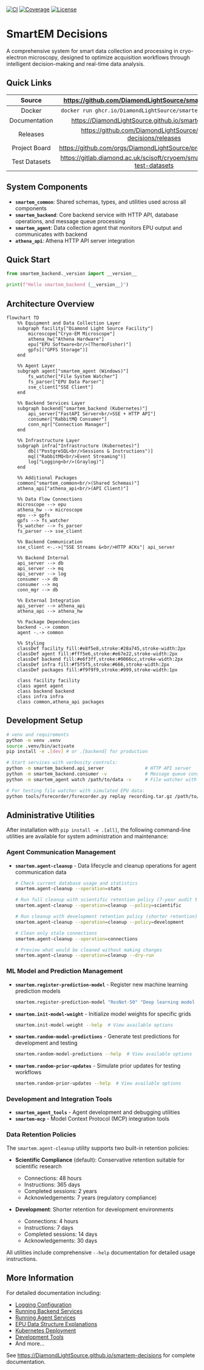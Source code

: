 [![CI](https://github.com/DiamondLightSource/smartem-decisions/actions/workflows/ci.yml/badge.svg)](
https://github.com/DiamondLightSource/smartem-decisions/actions/workflows/ci.yml)
[![Coverage](https://codecov.io/gh/DiamondLightSource/smartem-decisions/branch/main/graph/badge.svg)](
https://codecov.io/gh/DiamondLightSource/smartem-decisions)
[![License](https://img.shields.io/badge/License-Apache%202.0-blue.svg)](https://opensource.org/licenses/Apache-2.0)

# SmartEM Decisions

A comprehensive system for smart data collection and processing in cryo-electron microscopy, designed to optimize
acquisition workflows through intelligent decision-making and real-time data analysis.

## Quick Links

Source          | <https://github.com/DiamondLightSource/smartem-decisions>
:---:           | :---:
Docker          | `docker run ghcr.io/DiamondLightSource/smartem-backend:latest`
Documentation   | <https://DiamondLightSource.github.io/smartem-decisions>
Releases        | <https://github.com/DiamondLightSource/smartem-decisions/releases>
Project Board   | <https://github.com/orgs/DiamondLightSource/projects/33/views/1>
Test Datasets   | <https://gitlab.diamond.ac.uk/scisoft/cryoem/smartem-decisions-test-datasets>

## System Components

- **`smartem_common`**: Shared schemas, types, and utilities used across all components
- **`smartem_backend`**: Core backend service with HTTP API, database operations, and message queue processing
- **`smartem_agent`**: Data collection agent that monitors EPU output and communicates with backend
- **`athena_api`**: Athena HTTP API server integration

## Quick Start

```python
from smartem_backend._version import __version__

print(f"Hello smartem_backend {__version__}")
```

## Architecture Overview

```mermaid
flowchart TD
    %% Equipment and Data Collection Layer
    subgraph facility["Diamond Light Source Facility"]
        microscope["Cryo-EM Microscope"]
        athena_hw["Athena Hardware"]
        epu["EPU Software<br/>(ThermoFisher)"]
        gpfs[("GPFS Storage")]
    end

    %% Agent Layer
    subgraph agent["smartem_agent (Windows)"]
        fs_watcher["File System Watcher"]
        fs_parser["EPU Data Parser"]
        sse_client["SSE Client"]
    end

    %% Backend Services Layer
    subgraph backend["smartem_backend (Kubernetes)"]
        api_server["FastAPI Server<br/>SSE + HTTP API"]
        consumer["RabbitMQ Consumer"]
        conn_mgr["Connection Manager"]
    end

    %% Infrastructure Layer
    subgraph infra["Infrastructure (Kubernetes)"]
        db[("PostgreSQL<br/>Sessions & Instructions")]
        mq[("RabbitMQ<br/>Event Streaming")]
        log["Logging<br/>(Graylog)"]
    end

    %% Additional Packages
    common["smartem_common<br/>(Shared Schemas)"]
    athena_api["athena_api<br/>(API Client)"]

    %% Data Flow Connections
    microscope --> epu
    athena_hw --> microscope
    epu --> gpfs
    gpfs --> fs_watcher
    fs_watcher --> fs_parser
    fs_parser --> sse_client

    %% Backend Communication
    sse_client <-.->|"SSE Streams &<br/>HTTP ACKs"| api_server

    %% Backend Internal
    api_server --> db
    api_server --> mq
    api_server --> log
    consumer --> db
    consumer --> mq
    conn_mgr --> db

    %% External Integration
    api_server --> athena_api
    athena_api --> athena_hw

    %% Package Dependencies
    backend -.-> common
    agent -.-> common

    %% Styling
    classDef facility fill:#e8f5e8,stroke:#28a745,stroke-width:2px
    classDef agent fill:#fff5e6,stroke:#e67e22,stroke-width:2px
    classDef backend fill:#e6f3ff,stroke:#0066cc,stroke-width:2px
    classDef infra fill:#f5f5f5,stroke:#666,stroke-width:2px
    classDef packages fill:#f9f9f9,stroke:#999,stroke-width:1px

    class facility facility
    class agent agent
    class backend backend
    class infra infra
    class common,athena_api packages
```

## Development Setup

```bash
# venv and requirements
python -m venv .venv
source .venv/bin/activate
pip install -e .[dev] # or .[backend] for production

# Start services with verbosity controls:
python -m smartem_backend.api_server               # HTTP API server
python -m smartem_backend.consumer -v              # Message queue consumer with INFO logging
python -m smartem_agent watch /path/to/data -v     # File watcher with INFO logging

# For testing file watcher with simulated EPU data:
python tools/fsrecorder/fsrecorder.py replay recording.tar.gz /path/to/data --fast
```

## Administrative Utilities

After installation with `pip install -e .[all]`, the following command-line utilities are available for system administration and maintenance:

### Agent Communication Management

- **`smartem.agent-cleanup`** - Data lifecycle and cleanup operations for agent communication data
  ```bash
  # Check current database usage and statistics
  smartem.agent-cleanup --operation=stats
  
  # Run full cleanup with scientific retention policy (7-year audit trail)
  smartem.agent-cleanup --operation=cleanup --policy=scientific
  
  # Run cleanup with development retention policy (shorter retention)
  smartem.agent-cleanup --operation=cleanup --policy=development
  
  # Clean only stale connections
  smartem.agent-cleanup --operation=connections
  
  # Preview what would be cleaned without making changes
  smartem.agent-cleanup --operation=cleanup --dry-run
  ```

### ML Model and Prediction Management

- **`smartem.register-prediction-model`** - Register new machine learning prediction models
  ```bash
  smartem.register-prediction-model "ResNet-50" "Deep learning model for cryo-EM image quality assessment"
  ```

- **`smartem.init-model-weight`** - Initialize model weights for specific grids
  ```bash
  smartem.init-model-weight --help  # View available options
  ```

- **`smartem.random-model-predictions`** - Generate test predictions for development and testing
  ```bash
  smartem.random-model-predictions --help  # View available options
  ```

- **`smartem.random-prior-updates`** - Simulate prior updates for testing workflows
  ```bash
  smartem.random-prior-updates --help  # View available options
  ```

### Development and Integration Tools

- **`smartem_agent_tools`** - Agent development and debugging utilities
- **`smartem-mcp`** - Model Context Protocol (MCP) integration tools

### Data Retention Policies

The `smartem.agent-cleanup` utility supports two built-in retention policies:

- **Scientific Compliance** (default): Conservative retention suitable for scientific research
  - Connections: 48 hours
  - Instructions: 365 days  
  - Completed sessions: 2 years
  - Acknowledgements: 7 years (regulatory compliance)

- **Development**: Shorter retention for development environments
  - Connections: 4 hours
  - Instructions: 7 days
  - Completed sessions: 14 days
  - Acknowledgements: 30 days

All utilities include comprehensive `--help` documentation for detailed usage instructions.

## More Information

For detailed documentation including:

- [Logging Configuration](docs/how-to/configure-logging.md)
- [Running Backend Services](docs/how-to/run-backend.md)
- [Running Agent Services](docs/how-to/run-agent.md)
- [EPU Data Structure Explanations](docs/explanations/epu-data-structures.md)
- [Kubernetes Deployment](docs/how-to/deploy-kubernetes.md)
- [Development Tools](docs/how-to/development-tools.md)
- And more...

See https://DiamondLightSource.github.io/smartem-decisions for complete documentation.
